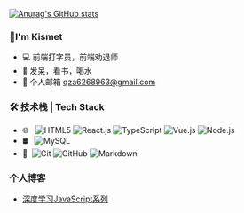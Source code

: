 
[![Anurag's GitHub stats](https://github-readme-stats.vercel.app/api?username=qza6268963&theme=vue&show_icons=true)](https://github.com/qza6268963)

### 👦I'm Kismet

- 💻︎  前端打字员，前端劝退师
- 💛 发呆，看书，喝水
- 📧 个人邮箱 [qza6268963@gmail.com](mailto:qza6268963@gmail.com)

### 🛠 技术栈 | Tech Stack

- 🌐 &#160; ![HTML5](https://img.shields.io/badge/-HTML5-EFEFEF?style=flat&logo=HTML5)
![React.js](https://img.shields.io/badge/-React.js-EFEFEF?style=flat&logo=React)
![TypeScript](https://img.shields.io/badge/-TypeScript-EFEFEF?style=flat&logo=TypeScript)
![Vue.js](https://img.shields.io/badge/-VueJS-EFEFEF?style=flat&logo=Vue.js)
![Node.js](https://img.shields.io/badge/-Node.js-EFEFEF?style=flat&logo=node.js)
- 🛢 &#160; ![MySQL](https://img.shields.io/badge/-MySQL-CCCCCC?style=flat&logo=mysql)
- 🔧 &#160;![Git](https://img.shields.io/badge/-Git-3178C6?style=flat&logo=git)
![GitHub](https://img.shields.io/badge/-GitHub-3178C6?style=flat&logo=github)
![Markdown](https://img.shields.io/badge/-Markdown-3178C6?style=flat&logo=markdown)


### 个人博客
- [深度学习JavaScript系列](https://github.com/qza6268963/Blog/issues/7)


